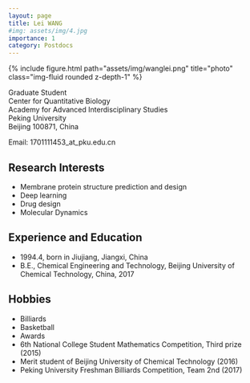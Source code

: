 ```yaml
---
layout: page
title: Lei WANG
#img: assets/img/4.jpg
importance: 1
category: Postdocs
---
```


<div class="row">
    <div class="col-sm-4 mt-3 mt-md-0">
        {% include figure.html path="assets/img/wanglei.png" title="photo" class="img-fluid rounded z-depth-1" %}
    </div>
</div>

Graduate Student  
Center for Quantitative Biology  
Academy for Advanced Interdisciplinary Studies  
Peking University  
Beijing 100871, China  

Email: 1701111453_at_pku.edu.cn

## Research Interests
- Membrane protein structure prediction and design
- Deep learning
- Drug design
- Molecular Dynamics

## Experience and Education
- 1994.4, born in Jiujiang, Jiangxi, China
- B.E., Chemical Engineering and Technology, Beijing University of Chemical Technology, China, 2017

## Hobbies
- Billiards
- Basketball
- Awards
- 6th National College Student Mathematics Competition, Third prize (2015)
- Merit student of Beijing University of Chemical Technology (2016)
- Peking University Freshman Billiards Competition, Team 2nd (2017)
